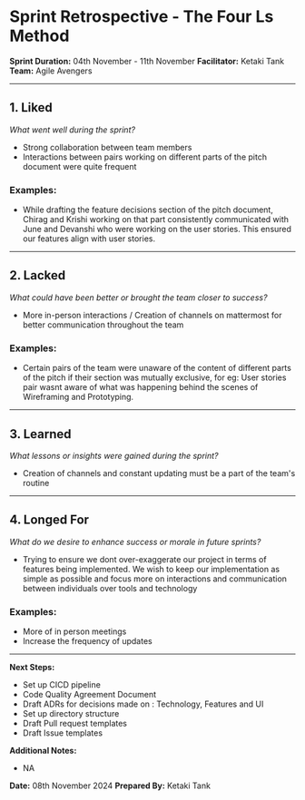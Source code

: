 # Sprint Retrospective - The Four Ls Method

**Sprint Duration:** 04th November - 11th November
**Facilitator:** Ketaki Tank
**Team:** Agile Avengers

---

## 1. **Liked**

_What went well during the sprint?_

- Strong collaboration between team members
- Interactions between pairs working on different parts of the pitch document were quite frequent

### Examples:

- While drafting the feature decisions section of the pitch document, Chirag and Krishi working on that part consistently communicated with June and Devanshi who were working on the user stories. This ensured our features align with user stories.

---

## 2. **Lacked**

_What could have been better or brought the team closer to success?_

- More in-person interactions / Creation of channels on mattermost for better communication throughout the team

### Examples:

- Certain pairs of the team were unaware of the content of different parts of the pitch if their section was mutually exclusive, for eg: User stories pair wasnt aware of what was happening behind the scenes of Wireframing and Prototyping.

---

## 3. **Learned**

_What lessons or insights were gained during the sprint?_

- Creation of channels and constant updating must be a part of the team's routine

---

## 4. **Longed For**

_What do we desire to enhance success or morale in future sprints?_

- Trying to ensure we dont over-exaggerate our project in terms of features being implemented. We wish to keep our implementation as simple as possible and focus more on interactions and communication between individuals over tools and technology

### Examples:

- More of in person meetings
- Increase the frequency of updates

---

**Next Steps:**

- Set up CICD pipeline
- Code Quality Agreement Document
- Draft ADRs for decisions made on : Technology, Features and UI
- Set up directory structure
- Draft Pull request templates
- Draft Issue templates

**Additional Notes:**

- NA

**Date:** 08th November 2024
**Prepared By:** Ketaki Tank

